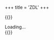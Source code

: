 +++
title = 'ZDL'
+++

{{<rawhtml>}}
<style>
.zdl-row
{
  display: flex;
  align-items: center;
  border-radius: 8px;
  overflow: hidden;
  background-color: rgb(34,34,34);
  margin: 3px;
  flex-direction: column;
  color: rgb(251, 199, 25);
  width: 100%;
}

.zdl-header
{
    width: 100%;
    height: 40px;
    display: flex;
    flex-direction: row;
}

.zdl-index, .zdl-name, .zdl-creator, .zdl-by
{
    height: 100%;
    display: flex;
    justify-content: center;
    justify-content: center;
    align-items: center;
    padding-right: 20px;
}

.zdl-index
{
    width: 40px;
    padding-right: 0px;
}

.zdl-index span
{
    font-size: 24px;
}

.zdl-name, .zdl-creator
{
    color: rgb(239, 107, 35) !important;
}

.zdl-body
{
    width: 100%;
    flex: 1;
    display: flex;
    flex-direction: row;
}

.zdl-image 
{
  flex-shrink: 0;
  width: 250px;
  height: 100%;
  object-fit: cover;
  margin-left: 10px;
  margin-right: 10px;
  margin-bottom: 10px;
}

.zdl-info
{
    flex: 1;
    height: 100%;
    display: flex;
    flex-direction: column;
}

.zdl-info-header
{
    color: rgb(239, 107, 35) !important;
}

.zdl-record-list
{
    flex: 2;
    height: 100%;
}

.zdl-record-list-header
{
    color: rgb(239, 107, 35) !important;
}

.zdl-record-list-body
{
    max-height: 123px;
    overflow-y: auto;
}

.ampersand
{
    color: rgb(251, 199, 25);
    padding-left: 5px;
    padding-right: 5px;
}

.zdl-record-table
{
    width: 80%;
}

.zdl-record-table tr
{
    border: 1px solid rgb(251, 199, 25);
}

.zdl-record-table td
{
    padding: 5px;
    height: 20px;
}

</style>
<script type="module" src='/toolkist/zdl.pages.toolkist.js'></script>
<div id="content" class='flex_content'>
    <div class='standardPagePanel'>Loading...</div>
</div>
{{</rawhtml>}}